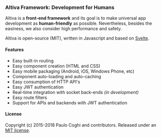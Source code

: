 ### Altiva Framework: Development for Humans

Altiva is a **front-end framework** and its goal is to make universal app development as **human-friendly** as possible. Nevertheless, besides the easiness, we also consider high performance and safety.

Altiva is open-source (MIT), written in Javascript and based on [Svelte](https://svelte.technology/).

#### Features

 - Easy built-in routing
 - Easy component creation (HTML and CSS)
 - Easy mobile packaging (Android, iOS, Windows Phone, etc)
 - Component auto-loading and auto-caching
 - Easy consumption of HTTP API's
 - Easy JWT authentication
 - Real-time integration with socket back-ends *(in development)*
 - Easy route filters
 - Support for APIs and backends with JWT authentication

#### License

Copyright (c) 2015-2018 Paulo Coghi and contributors. Released under an [MIT license](https://github.com/altiva/altiva/blob/2.0/LICENSE.md).
